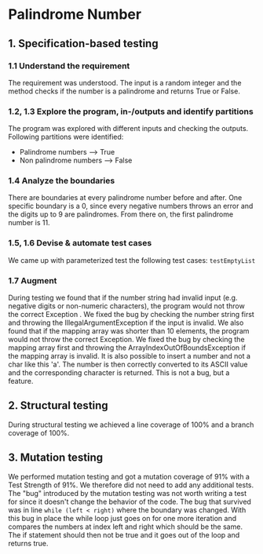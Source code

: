 # Palindrome Number

## 1. Specification-based testing

### 1.1 Understand the requirement
The requirement was understood. The input is a random integer and the method checks if the number is a palindrome and returns True or False. 

### 1.2, 1.3 Explore the program, in-/outputs and identify partitions
The program was explored with different inputs and checking the outputs. Following partitions were identified:
- Palindrome numbers --> True
- Non palindrome numbers --> False

### 1.4 Analyze the boundaries
There are boundaries at every palindrome number before and after. One specific boundary is a 0, since every negative numbers throws an error and the digits up to 9 are palindromes. From there on, the first palindrome number is 11.

### 1.5, 1.6 Devise & automate test cases
We came up with parameterized test the following test cases: `testEmptyList`

### 1.7 Augment
During testing we found that if the number string had invalid input (e.g. negative digits or non-numeric characters), the program would not throw the correct Exception . We fixed the bug by checking the number string first and throwing the IllegalArgumentException if the input is invalid.
We also found that if the mapping array was shorter than 10 elements, the program would not throw the correct Exception. We fixed the bug by checking the mapping array first and throwing the ArrayIndexOutOfBoundsException if the mapping array is invalid.
It is also possible to insert a number and not a char like this 'a'. The number is then correctly converted to its ASCII value and the corresponding character is returned. This is not a bug, but a feature.

## 2. Structural testing
During structural testing we achieved a line coverage of 100% and a branch coverage of 100%. 

## 3. Mutation testing
We performed mutation testing and got a mutation coverage of 91% with a Test Strength of 91%. We therefore did not need to add any additional tests. The "bug" introduced by the mutation testing was not worth writing a test for since it doesn't change the behavior of the code. The bug that survived was in line `while (left < right)` where the boundary was changed. With this bug in place the while loop just goes on for one more iteration and compares the numbers at index left and right which should be the same. The if statement should then not be true and it goes out of the loop and returns true. 